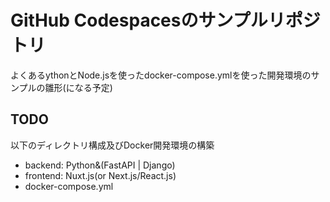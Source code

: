 # GitHub Codespacesのサンプルリポジトリ

よくあるythonとNode.jsを使ったdocker-compose.ymlを使った開発環境のサンプルの雛形(になる予定)

## TODO

以下のディレクトリ構成及びDocker開発環境の構築

- backend: Python&(FastAPI | Django)
- frontend: Nuxt.js(or Next.js/React.js)
- docker-compose.yml
